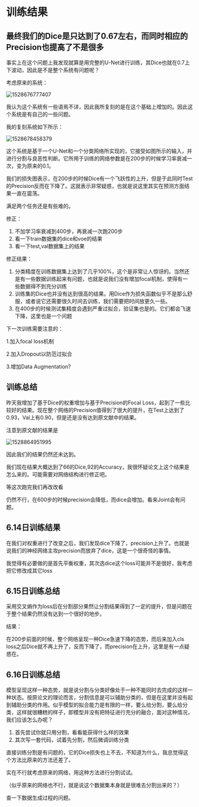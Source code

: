 # 训练结果

## 最终我们的Dice是只达到了0.67左右，而同时相应的Precision也提高了不是很多

事实上在这个问题上我发现就算是用完整的U-Net进行训练，其Dice也就在0.7上下波动，因此是不是整个系统有问题呢？

考虑原来的系统：

![1528676777407](C:\Users\JIAZHE~1\AppData\Local\Temp\1528676777407.png)

我认为这个系统有一些语焉不详，因此我所复刻的是在这个基础上增加的。因此这个系统是有自己的一些问题。

我的复刻系统如下所示：

![1528678458379](C:\Users\JIAZHE~1\AppData\Local\Temp\1528678458379.png)

这个系统是基于一个U-Net和一个分类网络所实现的，它接受如图所示的输入，并进行分割与良恶性判断。它所用于训练的网络参数是在200步的时候学习率衰减一次，变为原来的0.1。

我们的损失图表示，在200步的时候Dice有一个飞跃性的上升，但是于此同时Test的Precision反而在下降了。这就表示非常疑惑，也就是说这里其实在预测方面结果一直在震荡。

满足两个任务还是有些难的。

修正：

1. 不加学习率衰减到400步，再衰减一次跑200步
2. 看一下train数据集的dice和voe的结果
3. 看一下test,val数据集上的结果

修正结果：

1. 分类精度在训练数据集上达到了几乎100%，这个是非常让人惊讶的。当然还是有一些数据训练起来有问题，也就是说我们没有增加focal机制，使得有一些数据得不到充分训练
2. 训练集的Dice也并没有达到很高的结果。用Dice作为损失函数似乎不是那么舒服，或者说它还需要很久时间去训练，我们需要把时间放更久一些。
3. 在400步的时候测试集精度会遇到严重过拟合，验证集也是的。它们都会飞速下降，这里也是一个问题

下一次训练需要注意的：

1.加入focal loss机制

2.加入Dropout以防范过拟合

3.增加Data Augmentation?

## 训练总结

昨天我增加了基于Dice的权重增加与基于Precision的Focal Loss，起到了一些比较好的结果。现在整个网络的Precision值得到了很大的提升，在Test上达到了0.93，Val上有0.90，但是还是没有达到原文献中的结果。

注意到原文献的结果是

![1528864951995](C:\Users\JIAZHE~1\AppData\Local\Temp\1528864951995.png)

因此我们的结果仍然还未达到。

我们现在结果大概达到了66的Dice,92的Accuracy，我很怀疑论文上这个结果是怎么来的。可能需要对网络结构进行修正吧。

等这次跑完我们再改改看

仍然不行，在600步的时候precision会降低，而dice会增加。看来Joint会有问题。

## 6.14日训练结果

在我们对权重进行了改变之后，我们发现dice下降了，precision上升了。也就是说我们的神经网络主攻precision而放弃了dice，这是一个很奇怪的事情。

我觉得有必要做的是首先平衡权重，其次选dice这个loss可能并不是很好，我考虑把它修改成其它loss

## 6.15日训练总结

采用交叉熵作为loss后在分割部分果然让分割结果得到了一定的提升，但是问题在于整个结果仍然没有达到一个很好的地步。

结果：

在200步前面的时候，整个网络呈现一种Dice急速下降的态势，而后来加入cls loss之后Dice就不再上升了，反而下降了，而precision在上升，这里是有一点疑惑在。

## 6.16日训练总结

模型呈现这样一种态势，就是说分割与分类好像处于一种不能同时去完成的这样一种状态。按原论文的理论而言，分割信息是可以辅助分类的，但是在这里并没有起到辅助分类的作用。似乎模型的拟合能力是有限的一样，要么给分割，要么给分类，这样就很糟糕的样子，即模型并没有把特征进行充分的融合，面对这种情况，我们应该怎么办呢？

1. 首先尝试你就只用分割，看看能获得什么样的效果
2. 其次写一套代码，试着先分割，然后微调训练分类

直接训练分割是有问题的，它的Dice损失也上不去，不知道为什么，我总觉得这个方法比原来的方法还差了。

实在不行就考虑原来的网络，用这种方法进行分割试试。

（似乎原来的网络也不行，就是说这个数据集本身就是很难去分割出来的？）

查一下数据生成过程的问题。





 

